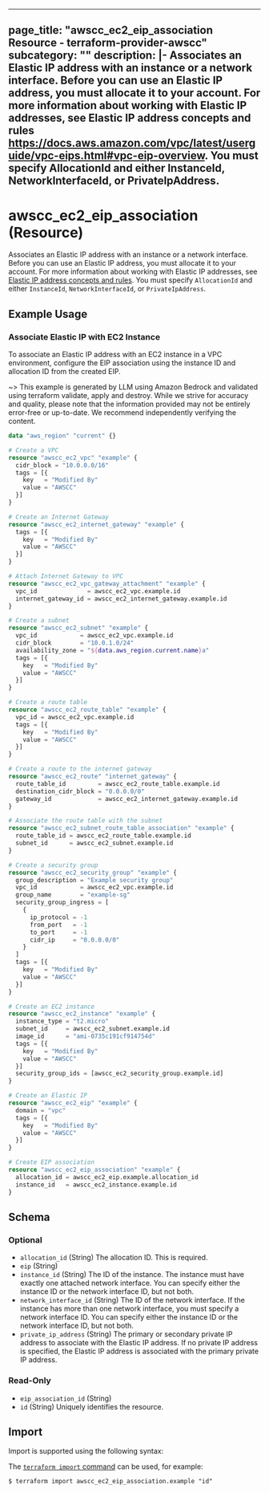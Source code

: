 
---
page_title: "awscc_ec2_eip_association Resource - terraform-provider-awscc"
subcategory: ""
description: |-
  Associates an Elastic IP address with an instance or a network interface. Before you can use an Elastic IP address, you must allocate it to your account. For more information about working with Elastic IP addresses, see Elastic IP address concepts and rules https://docs.aws.amazon.com/vpc/latest/userguide/vpc-eips.html#vpc-eip-overview.
  You must specify AllocationId and either InstanceId, NetworkInterfaceId, or PrivateIpAddress.
---

# awscc_ec2_eip_association (Resource)

Associates an Elastic IP address with an instance or a network interface. Before you can use an Elastic IP address, you must allocate it to your account. For more information about working with Elastic IP addresses, see [Elastic IP address concepts and rules](https://docs.aws.amazon.com/vpc/latest/userguide/vpc-eips.html#vpc-eip-overview).
 You must specify ``AllocationId`` and either ``InstanceId``, ``NetworkInterfaceId``, or ``PrivateIpAddress``.

## Example Usage

### Associate Elastic IP with EC2 Instance

To associate an Elastic IP address with an EC2 instance in a VPC environment, configure the EIP association using the instance ID and allocation ID from the created EIP.

~> This example is generated by LLM using Amazon Bedrock and validated using terraform validate, apply and destroy. While we strive for accuracy and quality, please note that the information provided may not be entirely error-free or up-to-date. We recommend independently verifying the content.

```terraform
data "aws_region" "current" {}

# Create a VPC
resource "awscc_ec2_vpc" "example" {
  cidr_block = "10.0.0.0/16"
  tags = [{
    key   = "Modified By"
    value = "AWSCC"
  }]
}

# Create an Internet Gateway
resource "awscc_ec2_internet_gateway" "example" {
  tags = [{
    key   = "Modified By"
    value = "AWSCC"
  }]
}

# Attach Internet Gateway to VPC
resource "awscc_ec2_vpc_gateway_attachment" "example" {
  vpc_id              = awscc_ec2_vpc.example.id
  internet_gateway_id = awscc_ec2_internet_gateway.example.id
}

# Create a subnet
resource "awscc_ec2_subnet" "example" {
  vpc_id            = awscc_ec2_vpc.example.id
  cidr_block        = "10.0.1.0/24"
  availability_zone = "${data.aws_region.current.name}a"
  tags = [{
    key   = "Modified By"
    value = "AWSCC"
  }]
}

# Create a route table
resource "awscc_ec2_route_table" "example" {
  vpc_id = awscc_ec2_vpc.example.id
  tags = [{
    key   = "Modified By"
    value = "AWSCC"
  }]
}

# Create a route to the internet gateway
resource "awscc_ec2_route" "internet_gateway" {
  route_table_id         = awscc_ec2_route_table.example.id
  destination_cidr_block = "0.0.0.0/0"
  gateway_id             = awscc_ec2_internet_gateway.example.id
}

# Associate the route table with the subnet
resource "awscc_ec2_subnet_route_table_association" "example" {
  route_table_id = awscc_ec2_route_table.example.id
  subnet_id      = awscc_ec2_subnet.example.id
}

# Create a security group
resource "awscc_ec2_security_group" "example" {
  group_description = "Example security group"
  vpc_id            = awscc_ec2_vpc.example.id
  group_name        = "example-sg"
  security_group_ingress = [
    {
      ip_protocol = -1
      from_port   = -1
      to_port     = -1
      cidr_ip     = "0.0.0.0/0"
    }
  ]
  tags = [{
    key   = "Modified By"
    value = "AWSCC"
  }]
}

# Create an EC2 instance
resource "awscc_ec2_instance" "example" {
  instance_type = "t2.micro"
  subnet_id     = awscc_ec2_subnet.example.id
  image_id      = "ami-0735c191cf914754d"
  tags = [{
    key   = "Modified By"
    value = "AWSCC"
  }]
  security_group_ids = [awscc_ec2_security_group.example.id]
}

# Create an Elastic IP
resource "awscc_ec2_eip" "example" {
  domain = "vpc"
  tags = [{
    key   = "Modified By"
    value = "AWSCC"
  }]
}

# Create EIP association
resource "awscc_ec2_eip_association" "example" {
  allocation_id = awscc_ec2_eip.example.allocation_id
  instance_id   = awscc_ec2_instance.example.id
}
```

<!-- schema generated by tfplugindocs -->
## Schema

### Optional

- `allocation_id` (String) The allocation ID. This is required.
- `eip` (String)
- `instance_id` (String) The ID of the instance. The instance must have exactly one attached network interface. You can specify either the instance ID or the network interface ID, but not both.
- `network_interface_id` (String) The ID of the network interface. If the instance has more than one network interface, you must specify a network interface ID.
 You can specify either the instance ID or the network interface ID, but not both.
- `private_ip_address` (String) The primary or secondary private IP address to associate with the Elastic IP address. If no private IP address is specified, the Elastic IP address is associated with the primary private IP address.

### Read-Only

- `eip_association_id` (String)
- `id` (String) Uniquely identifies the resource.

## Import

Import is supported using the following syntax:

The [`terraform import` command](https://developer.hashicorp.com/terraform/cli/commands/import) can be used, for example:

```shell
$ terraform import awscc_ec2_eip_association.example "id"
```
